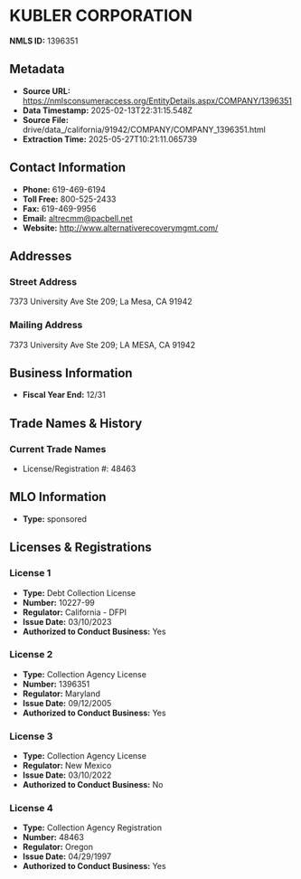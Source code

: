# KUBLER CORPORATION

**NMLS ID:** 1396351

## Metadata
- **Source URL:** https://nmlsconsumeraccess.org/EntityDetails.aspx/COMPANY/1396351
- **Data Timestamp:** 2025-02-13T22:31:15.548Z
- **Source File:** drive/data_/california/91942/COMPANY/COMPANY_1396351.html
- **Extraction Time:** 2025-05-27T10:21:11.065739

## Contact Information
- **Phone:** 619-469-6194
- **Toll Free:** 800-525-2433
- **Fax:** 619-469-9956
- **Email:** altrecmm@pacbell.net
- **Website:** http://www.alternativerecoverymgmt.com/

## Addresses
### Street Address
7373 University Ave Ste 209; La Mesa, CA 91942

### Mailing Address
7373 University Ave Ste 209; LA MESA, CA 91942

## Business Information
- **Fiscal Year End:** 12/31

## Trade Names & History
### Current Trade Names
- License/Registration #: 48463

## MLO Information
- **Type:** sponsored

## Licenses & Registrations

### License 1
- **Type:** Debt Collection License
- **Number:** 10227-99
- **Regulator:** California - DFPI
- **Issue Date:** 03/10/2023
- **Authorized to Conduct Business:** Yes

### License 2
- **Type:** Collection Agency License
- **Number:** 1396351
- **Regulator:** Maryland
- **Issue Date:** 09/12/2005
- **Authorized to Conduct Business:** Yes

### License 3
- **Type:** Collection Agency License
- **Regulator:** New Mexico
- **Issue Date:** 03/10/2022
- **Authorized to Conduct Business:** No

### License 4
- **Type:** Collection Agency Registration
- **Number:** 48463
- **Regulator:** Oregon
- **Issue Date:** 04/29/1997
- **Authorized to Conduct Business:** Yes
